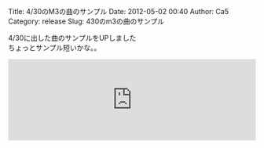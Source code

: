 Title: 4/30のM3の曲のサンプル
Date: 2012-05-02 00:40
Author: Ca5
Category: release
Slug: 430のm3の曲のサンプル

4/30に出した曲のサンプルをUPしました  
ちょっとサンプル短いかな。。

<iframe width="100%" height="166" scrolling="no" frameborder="no" src="https://w.soundcloud.com/player/?url=https%3A//api.soundcloud.com/tracks/44961141&amp;color=ff5500&amp;auto_play=false&amp;hide_related=false&amp;show_comments=true&amp;show_user=true&amp;show_reposts=false"></iframe>
